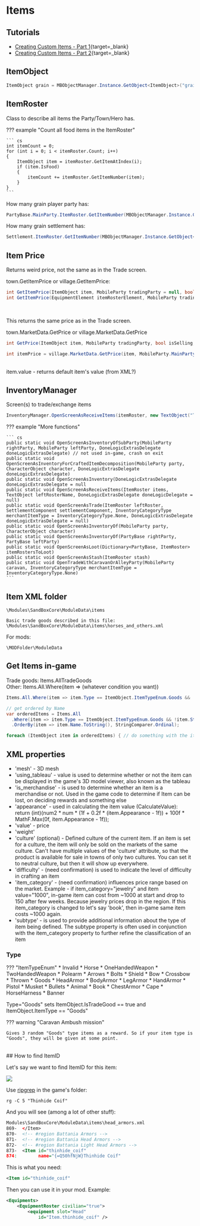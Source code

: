 # Items

## Tutorials

* [Creating Custom Items - Part 1](https://www.youtube.com/watch?v=U-qAa4cmf28&list=PLxhni8XI_dRDjRRDsCzEBZg4eUInzkzQT&index=2){target=_blank}
* [Creating Custom Items - Part 2](https://www.youtube.com/watch?v=IKyJD9dzTEI&list=PLxhni8XI_dRDjRRDsCzEBZg4eUInzkzQT&index=3){target=_blank}


## ItemObject

``` cs
ItemObject grain = MBObjectManager.Instance.GetObject<ItemObject>("grain");
```

## ItemRoster

Class to describe all items the Party/Town/Hero has.

??? example "Count all food items in the ItemRoster"

    ``` cs
    int itemCount = 0;
    for (int i = 0; i < itemRoster.Count; i++)
    {
        ItemObject item = itemRoster.GetItemAtIndex(i);
        if (item.IsFood)
        {
            itemCount += itemRoster.GetItemNumber(item);
        }
    }
    ```

How many grain player party has:

``` cs
PartyBase.MainParty.ItemRoster.GetItemNumber(MBObjectManager.Instance.GetObject<ItemObject>("grain"));
```

How many grain settlement has:

``` cs
Settlement.ItemRoster.GetItemNumber(MBObjectManager.Instance.GetObject<ItemObject>("grain"));
```

## Item Price

Returns weird price, not the same as in the Trade screen.

town.GetItemPrice or village.GetItemPrice:

``` cs
int GetItemPrice(ItemObject item, MobileParty tradingParty = null, bool isSelling = false)
int GetItemPrice(EquipmentElement itemRosterElement, MobileParty tradingParty = null, bool isSelling = false)
```

<br>

This returns the same price as in the Trade screen.

town.MarketData.GetPrice or village.MarketData.GetPrice


``` cs
int GetPrice(ItemObject item, MobileParty tradingParty, bool isSelling, PartyBase merchantParty)

int itemPrice = village.MarketData.GetPrice(item, MobileParty.MainParty, false, village.Settlement.Party);
```

<br>
item.value - returns default item's value (from XML?)


## InventoryManager

Screen(s) to trade/exchange items

``` cs
InventoryManager.OpenScreenAsReceiveItems(itemRoster, new TextObject("Top Left Name"), new InventoryManager.DoneLogicExtrasDelegate(OnInventoryScreenDone));
```

??? example "More functions"

    ``` cs
    public static void OpenScreenAsInventoryOfSubParty(MobileParty rightParty, MobileParty leftParty, DoneLogicExtrasDelegate doneLogicExtrasDelegate) // not used in-game, crash on exit
    public static void OpenScreenAsInventoryForCraftedItemDecomposition(MobileParty party, CharacterObject character, DoneLogicExtrasDelegate doneLogicExtrasDelegate)
    public static void OpenScreenAsInventory(DoneLogicExtrasDelegate doneLogicExtrasDelegate = null
    public static void OpenScreenAsReceiveItems(ItemRoster items, TextObject leftRosterName, DoneLogicExtrasDelegate doneLogicDelegate = null)
    public static void OpenScreenAsTrade(ItemRoster leftRoster, SettlementComponent settlementComponent, InventoryCategoryType merchantItemType = InventoryCategoryType.None, DoneLogicExtrasDelegate doneLogicExtrasDelegate = null)
    public static void OpenScreenAsInventoryOf(MobileParty party, CharacterObject character)
    public static void OpenScreenAsInventoryOf(PartyBase rightParty, PartyBase leftParty)
    public static void OpenScreenAsLoot(Dictionary<PartyBase, ItemRoster> itemRostersToLoot)
    public static void OpenScreenAsStash(ItemRoster stash)
    public static void OpenTradeWithCaravanOrAlleyParty(MobileParty caravan, InventoryCategoryType merchantItemType = InventoryCategoryType.None)
    ```



## Item XML folder

    \Modules\SandBoxCore\ModuleData\items

    Basic trade goods described in this file:
    \Modules\SandBoxCore\ModuleData\items\horses_and_others.xml

For mods:

    \MODFolder\ModuleData

## Get Items in-game

Trade goods: Items.AllTradeGoods<br>
Other: Items.All.Where(item => (whatever condition you want))

``` cs
Items.All.Where(item => item.Type == ItemObject.ItemTypeEnum.Goods && !item.StringId.Contains("book")))

// get ordered by Name
var orderedItems = Items.All
  .Where(item => item.Type == ItemObject.ItemTypeEnum.Goods && !item.StringId.Contains("book"))
  .OrderBy(item => item.Name.ToString(), StringComparer.Ordinal);

foreach (ItemObject item in orderedItems) { // do something with the items }
```

## XML properties

* 'mesh' - 3D mesh
* 'using_tableau' - value is used to determine whether or not the item can be displayed in the game's 3D model viewer, also known as the tableau
* 'is_merchandise' - is used to determine whether an item is a merchandise or not. Used in the game code to determine if Item can be lost, on deciding rewards and something else
* 'appearance' - used in calculating the item value (CalculateValue): return (int)(num2 * num * (1f + 0.2f * (item.Appearance - 1f)) + 100f * MathF.Max(0f, item.Appearance - 1f));
* 'value' - price
* 'weight'
* 'culture' (optional) - Defined culture of the current item. If an item is set for a culture, the item will only be sold on the markets of the same culture. Can't have multiple values of the 'culture' attribute, so that the product is available for sale in towns of only two cultures. You can set it to neutral culture, but then it will show up everywhere. 
* 'difficulty' - (need confirmation) is used to indicate the level of difficulty in crafting an item
* 'item_category' - (need confirmation) influences price range based on the market. Example - if item_category="jewelry" and item value="1000", in-game item can cost from ~1000 at start and drop to 150 after few weeks. Because jewelry prices drop in the region. If this item_category is changed to let's say 'book', then in-game same item costs ~1000 again.
* 'subtype' - is used to provide additional information about the type of item being defined. The subtype property is often used in conjunction with the item_category property to further refine the classification of an item

### Type

??? "ItemTypeEnum"
    * Invalid
    * Horse
    * OneHandedWeapon
    * TwoHandedWeapon
    * Polearm
    * Arrows
    * Bolts
    * Shield
    * Bow
    * Crossbow
    * Thrown
    * Goods
    * HeadArmor
    * BodyArmor
    * LegArmor
    * HandArmor
    * Pistol
    * Musket
    * Bullets
    * Animal
    * Book
    * ChestArmor
    * Cape
    * HorseHarness
    * Banner

Type="Goods" sets ItemObject.IsTradeGood == true and ItemObject.ItemType == "Goods"

??? warning "Caravan Ambush mission"

    Gives 3 random "Goods" type items as a reward. So if your item type is "Goods", they will be given at some point.


<br>
## How to find ItemID

Let's say we want to find ItemID for this item:

![](https://imgur.com/hkirJAc.png)


Use [ripgrep](/resources/tools/) in the game's folder:

    rg -C 5 "Thinhide Coif"

And you will see (among a lot of other stuff):

``` xml
Modules\SandBoxCore\ModuleData\items\head_armors.xml
869-  </Item>
870-  <!-- #region Battania Armors -->
871-  <!-- #region Battania Head Armors -->
872-  <!-- #region Battania Light Head Armors -->
873-  <Item id="thinhide_coif"
874:        name="{=Q50hfNjW}Thinhide Coif"
```

This is what you need:

``` xml
<Item id="thinhide_coif"
```

Then you can use it in your mod. Example:

``` xml
<Equipments>
    <EquipmentRoster civilian="true">
        <equipment slot="Head"
            id="Item.thinhide_coif" />
```

